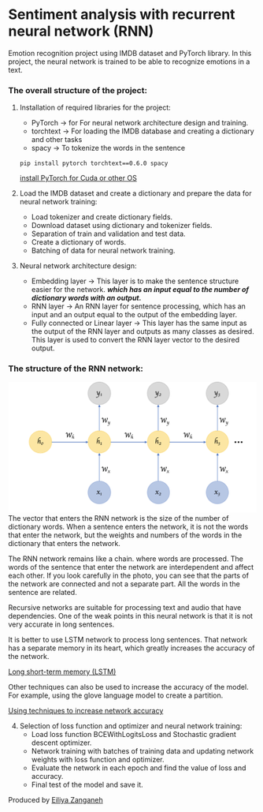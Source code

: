 # Sentiment analysis with recurrent neural network (RNN)

Emotion recognition project using IMDB dataset and PyTorch library. In this project, the neural network is trained to be able to recognize emotions in a text.

### The overall structure of the project:

1. Installation of required libraries for the project:
    * PyTorch -> for For neural network architecture design and training. 
    * torchtext -> For loading the IMDB database and creating a dictionary and other tasks
    * spacy -> To tokenize the words in the sentence

    ```
    pip install pytorch torchtext==0.6.0 spacy
    ```
    [install PyTorch for Cuda or other OS](https://pytorch.org/get-started/locally/)

2. Load the IMDB dataset and create a dictionary and prepare the data for neural network training:
    * Load tokenizer and create dictionary fields.
    * Download dataset using dictionary and tokenizer fields.
    * Separation of train and validation and test data.
    * Create a dictionary of words.
    * Batching of data for neural network training.

3. Neural network architecture design:
    * Embedding layer -> This layer is to make the sentence structure easier for the network. ***which has an input equal to the number of dictionary words with an output.***
    * RNN layer -> An RNN layer for sentence processing, which has an input and an output equal to the output of the embedding layer.
    * Fully connected or Linear layer -> This layer has the same input as the output of the RNN layer and outputs as many classes as desired. This layer is used to convert the RNN layer vector to the desired output.

### The structure of the RNN network:
![RNN](assets/rnn.png)
The vector that enters the RNN network is the size of the number of dictionary words. When a sentence enters the network, it is not the words that enter the network, but the weights and numbers of the words in the dictionary that enters the network.

The RNN network remains like a chain. where words are processed. The words of the sentence that enter the network are interdependent and affect each other. If you look carefully in the photo, you can see that the parts of the network are connected and not a separate part. All the words in the sentence are related.

Recursive networks are suitable for processing text and audio that have dependencies. One of the weak points in this neural network is that it is not very accurate in long sentences.

It is better to use LSTM network to process long sentences. That network has a separate memory in its heart, which greatly increases the accuracy of the network.

[Long short-term memory (LSTM)](https://github.com/Eiliya-Zanganeh/Advanced-Sentiment-Analysis-Long-Short-Term-Memory-LSTM)

Other techniques can also be used to increase the accuracy of the model. For example, using the glove language model to create a partition.

[Using techniques to increase network accuracy](https://github.com/Eiliya-Zanganeh/Advanced-Sentiment-Analysis-Long-Short-Term-Memory-LSTM)

4. Selection of loss function and optimizer and neural network training:
    * Load loss function BCEWithLogitsLoss and Stochastic gradient descent optimizer.
    * Network training with batches of training data and updating network weights with loss function and optimizer.
    * Evaluate the network in each epoch and find the value of loss and accuracy.
    * Final test of the model and save it.

Produced by [Eiliya Zanganeh](https://github.com/Eiliya-Zanganeh)